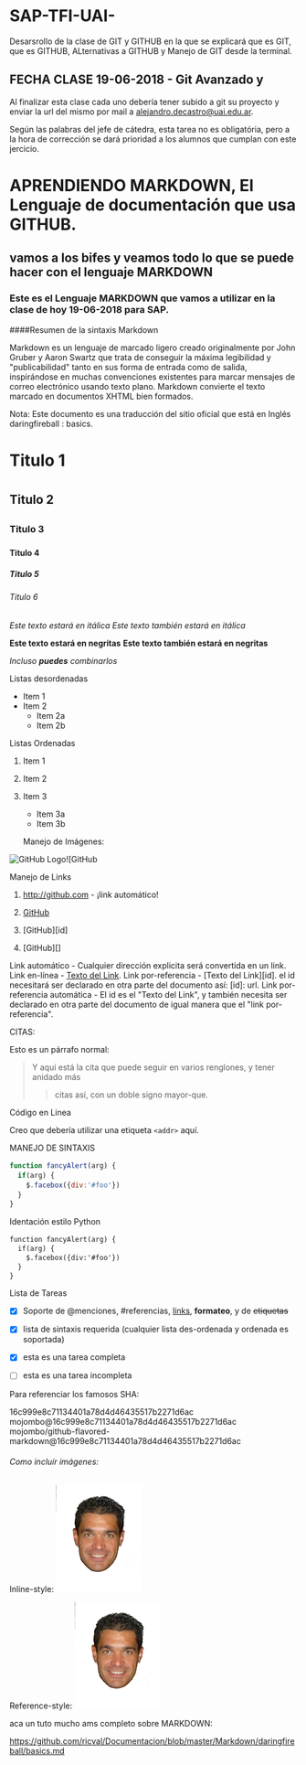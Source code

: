 # SAP-TFI-UAI-
Desarsrollo de la clase de GIT y GITHUB en la que se explicará que es GIT, que es GITHUB, ALternativas a GITHUB y Manejo de GIT desde la terminal.

## FECHA CLASE 19-06-2018 - Git Avanzado y 

Al finalizar esta clase cada uno debería tener subido a git su proyecto y enviar la url del mismo por mail a alejandro.decastro@uai.edu.ar.

Según las palabras del jefe de cátedra, esta tarea no es obligatória, pero a la hora de corrección se dará prioridad a los alumnos que cumplan con este jercicio.



# APRENDIENDO MARKDOWN, El Lenguaje de documentación que usa GITHUB.



## vamos a los bifes y veamos todo lo que se puede hacer con el lenguaje MARKDOWN




### Este es el Lenguaje MARKDOWN que vamos a utilizar en la clase de hoy 19-06-2018 para SAP.

####Resumen de la sintaxis Markdown

Markdown es un lenguaje de marcado ligero creado originalmente por John Gruber y Aaron Swartz que trata de conseguir la máxima legibilidad y "publicabilidad" tanto en sus forma de entrada como de salida, inspirándose en muchas convenciones existentes para marcar mensajes de correo electrónico usando texto plano. Markdown convierte el texto marcado en documentos XHTML bien formados.

Nota: Este documento es una traducción del sitio oficial que está en Inglés daringfireball : basics.






# Titulo 1 <h1>
## Titulo 2 <h2>
### Titulo 3 <h3>
#### Titulo 4
##### Titulo 5 <h5>
###### Titulo 6 <h6>
  
  
  
  *Este texto estará en itálica*
_Este texto también estará en itálica_

**Este texto estará en negritas**
__Este texto también estará en negritas__

*Incluso **puedes** combinarlos*



Listas desordenadas

* Item 1
* Item 2
    * Item 2a
    * Item 2b
    
    
    
    
Listas Ordenadas

1. Item 1
2. Item 2
3. Item 3
    * Item 3a
    * Item 3b
    
    
    
    
    Manejo de Imágenes:
    
    
![GitHub Logo](/images/logo.png)![GitHub




Manejo de Links

1. http://github.com - ¡link automático!

2. [GitHub](http://github.com)

3. [GitHub][id]

4. [GitHub][]



Link automático - Cualquier dirección explicita será convertida en un link.
Link en-línea - [Texto del Link](url).
Link por-referencia - [Texto del Link][id]. el id necesitará ser declarado en otra parte del documento así: [id]: url.
Link por-referencia automática - El id es el "Texto del Link", y también necesita ser declarado en otra parte del documento de igual manera que el "link por-referencia".



CITAS:

Esto es un párrafo normal:

> Y aquí está la cita que puede
> seguir en varios renglones, y tener anidado más
> > citas así, con un doble signo mayor-que.




Código en Linea

Creo que debería utilizar una etiqueta `<addr>` aquí.



MANEJO DE SINTAXIS


```javascript
function fancyAlert(arg) {
  if(arg) {
    $.facebox({div:'#foo'})
  }
}
```


Identación estilo Python

    function fancyAlert(arg) {
      if(arg) {
        $.facebox({div:'#foo'})
      }
    }



Lista de Tareas

- [x] Soporte de @menciones, #referencias, [links](), **formateo**, y de <del>etiquetas</del>
- [x] lista de sintaxis requerida (cualquier lista des-ordenada y ordenada es soportada)
- [x] esta es una tarea completa
- [ ] esta es una tarea incompleta



Para referenciar los famosos SHA:

16c999e8c71134401a78d4d46435517b2271d6ac
mojombo@16c999e8c71134401a78d4d46435517b2271d6ac
mojombo/github-flavored-markdown@16c999e8c71134401a78d4d46435517b2271d6ac



###### Como incluír imágenes:


Inline-style: 
![alt text](https://github.com/aledc7/MARKDOWN/blob/master/aleicon-150x150.jpg "Sacame el mouse de encima por favor")

Reference-style: 
![alt text][logo]

[logo]: https://github.com/aledc7/MARKDOWN/blob/master/aleicon-150x150.jpg "Sacame el mouse de encima por favor"





aca un tuto mucho ams completo sobre MARKDOWN:

https://github.com/ricval/Documentacion/blob/master/Markdown/daringfireball/basics.md








